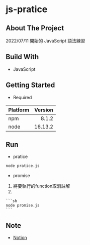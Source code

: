 # js-pratice

## About The Project

2022/07/11 開始的 JavaScript 語法練習

## Build With

-   JavaScript

## Getting Started

-   Required

| Platform | Version |
| :------- | ------: |
| npm      |   8.1.2 |
| node     | 16.13.2 |

## Run

-   pratice

```sh
node pratice.js
```

-   promise

  1. 將要執行的function取消註解
  2. 
    ```sh
    node promise.js
    ```

## Note

-   [Notion](https://quill-paneer-e66.notion.site/JavaScript-177df20b21b84dd29b0671b9b5cd1fdc)
